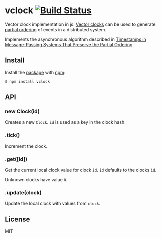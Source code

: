 # vclock [![Build Status](https://travis-ci.org/madbence/node-vclock.svg)](https://travis-ci.org/madbence/node-vclock)

Vector clock implementation in js.
[Vector clocks](http://en.wikipedia.org/wiki/Vector_clock) can be used to generate
[partial ordering](http://en.wikipedia.org/wiki/Partial_ordering)
of events in a distributed system.

Implements the asynchronous algorithm described in
[Timestamps in Message-Passing Systems That Preserve the Partial Ordering](http://zoo.cs.yale.edu/classes/cs426/2012/lab/bib/fidge88timestamps.pdf).

## Install

Install the [package](http://npmjs.org/package/vclock)
with [npm](http://npmjs.org):

```sh
$ npm install vclock
```

## API

### new Clock(id)

Creates a new `Clock`. `id` is used as a key in the clock hash.

### .tick()

Increment the clock.

### .get([id])

Get the current local clock value for clock `id`.
`id` defaults to the clocks `id`.

Unknown clocks have value `0`.

### .update(clock)

Update the local clock with values from `clock`.

## License

MIT
